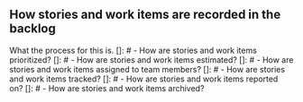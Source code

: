 ## How stories and work items are recorded in the backlog

What the process for this is.
[]: # - How are stories and work items prioritized?
[]: # - How are stories and work items estimated?
[]: # - How are stories and work items assigned to team members?
[]: # - How are stories and work items tracked?
[]: # - How are stories and work items reported on?
[]: # - How are stories and work items archived?
